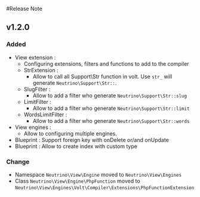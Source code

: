 #Release Note

## v1.2.0

### Added
 - View extension : 
    - Configuring extensions, filters and functions to add to the compiler
    - StrExtension :
        - Allow to call all Support\Str function in volt. 
        Use `str_` will generate `Neutrino\Support\Str::`. 
    - SlugFilter :
        - Allow to add a filter who generate `Neutrino\Support\Str::slug`
    - LimitFilter :
        - Allow to add a filter who generate `Neutrino\Support\Str::limit`
    - WordsLimitFilter :
        - Allow to add a filter who generate `Neutrino\Support\Str::words`
 - View engines : 
    - Allow to configuring multiple engines.
 - Blueprint : Support foreign key with onDelete or/and onUpdate
 - Blueprint : Allow to create index with custom type
### Change
 - Namespace `Neutrino\View\Engine` moved to `Neutrino\View\Engines`
 - Class `Neutrino\View\Engine\PhpFunction` moved to `Neutrino\View\Engines\Volt\Compiler\Extensions\PhpFunctionExtension`
